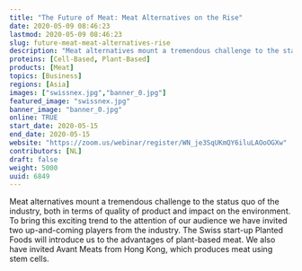 ```yaml
---
title: "The Future of Meat: Meat Alternatives on the Rise"
date: 2020-05-09 08:46:23
lastmod: 2020-05-09 08:46:23
slug: future-meat-meat-alternatives-rise
description: "Meat alternatives mount a tremendous challenge to the status quo of the industry, both in terms of quality of product and impact on the environment. To bring this exciting trend to the attention of our audience we have invited two up-and-coming players from the industry. The Swiss start-up Planted Foods will introduce us to the advantages of plant-based meat. We also have invited Avant Meats from Hong Kong, which produces meat using stem cells."
proteins: [Cell-Based, Plant-Based]
products: [Meat]
topics: [Business]
regions: [Asia]
images: ["swissnex.jpg","banner_0.jpg"]
featured_image: "swissnex.jpg"
banner_image: "banner_0.jpg"
online: TRUE
start_date: 2020-05-15
end_date: 2020-05-15
website: "https://zoom.us/webinar/register/WN_je3SqUKmQY6iluLAOoOGXw"
contributors: [NL]
draft: false
weight: 5000
uuid: 6849
---
```

Meat alternatives mount a tremendous challenge to the status quo of the
industry, both in terms of quality of product and impact on the
environment. To bring this exciting trend to the attention of our
audience we have invited two up-and-coming players from the industry.
The Swiss start-up Planted Foods will introduce us to the advantages of
plant-based meat. We also have invited Avant Meats from Hong Kong, which
produces meat using stem cells.
